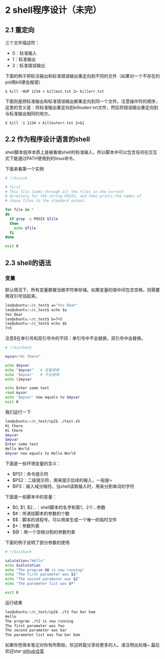 # 2 shell程序设计（未完）

## 2.1 重定向

三个文件描述符：

- 0：标准输入
- 1：标准输出
- 2：标准错误输出

下面的例子把标注输出和标准错误输出重定向到不同的文件（如果对一个不存在的pid用kill便会报错）

```
$ kill -HUP 1234 > killout.txt 2> killerr.txt
```

下面则是把标准输出和标准错误输出都重定向到同一个文件。注意操作符的顺序，这里的含义是：将标准输出重定向到killouterr.txt文件，然后将错误输出重定向到与标准输出相同的地方。

```
$ kill -1 1234 > killouterr.txt 2>&1
```

## 2.2 作为程序设计语言的shell

shell脚本程序本质上是被看做shell的标准输入，所以脚本中可以包含任何在交互式下能通过PATH使用到的linux命令。

下面来看第一个实例

```bash
# !/bin/sh

# first
# This file looks through all the files in the current
# directory for the string POSIX, and then prints the names of
# those files to the standard output.

for file in *
do
  if grep -q POSIX $file
  then
    echo $file
  fi
done

exit 0
```

## 2.3 shell的语法

### 变量

默认情况下，所有变量都被当做字符串存储。如果变量的值中间包含空格，则需要用双引号括起来。

```bash
leo@ubuntu:~/c_test$ a="Yes Dear"
leo@ubuntu:~/c_test$ echo $a
Yes Dear
leo@ubuntu:~/c_test$ b=7+5
leo@ubuntu:~/c_test$ echo $b
7+5
```

注意$在单引号和双引号中的不同：单引号中不会替换，双引号中会替换。

```bash
# !/bin/bash

myvar="Hi there"

echo $myvar
echo "$myvar"   # 变量替换
echo '$myvar'   # 不会替换
echo \$myvar

echo Enter some text
read myvar
echo '$myvar' now equals to $myvar
exit 0
```

我们运行一下

```bash
leo@ubuntu:~/c_test/cp2$ ./test.sh 
Hi there
Hi there
$myvar
$myvar
Enter some text
Hello World
$myvar now equals to Hello World
```

下面是一些环境变量的含义：

- $PS1：命令提示符
- $PS2：二级提示符，用来提示后续的输入，一般是>
- $IFS：输入域分隔符。当shell读取输入时，用来分割单词的字符

下面是一些脚本中的变量：

- \$0, \$1, $2...：shell脚本的名字和第1，2个...参数
- $#：传递给脚本的参数的个数
- $$：脚本的进程号。可以用来生成一个唯一的临时文件
- $*：参数列表
- $@：用一个空格分割的参数列表

下面的例子说明了部分参数的使用

```bash
# !/bin/bash

salutation="Hello"
echo $salutation
echo "The program $0 is now running"
echo "The first parameter was $1"
echo "The second parameter was $2"
echo "The parameter list was $*"

exit 0
```

运行结果

```bash
leo@ubuntu:~/c_test/cp2$ ./t2 foo bar bam
Hello
The program ./t2 is now running
The first parameter was foo
The second parameter was bar
The parameter list was foo bar bam
```

如果你觉得本笔记对你有所帮助，欢迎转载分享给更多的人。请注明出处哦~
最后欢迎star [github仓库](https://github.com/LeoSirius/notes)
